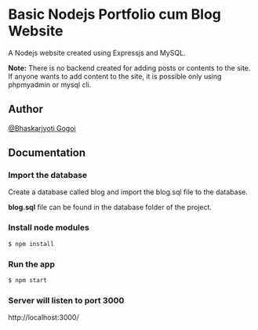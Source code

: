 # Basic Nodejs Portfolio cum Blog Website

A Nodejs website created using Expressjs and MySQL.

**Note:** There is no backend created for adding posts or contents to the site. If anyone wants to
add content to the site, it is possible only using phpmyadmin or mysql cli.

## Author

[@Bhaskarjyoti Gogoi](https://www.instagram.com/thebhaskargogoi/)

## Documentation

### Import the database

Create a database called blog and import the blog.sql file to the database.

**blog.sql** file can be found in the database folder of the project.

### Install node modules

```bash
$ npm install
```

### Run the app

```bash
$ npm start
```

### Server will listen to port 3000

http://localhost:3000/
